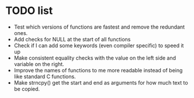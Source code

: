 TODO list
=========

 - Test which versions of functions are fastest and remove the redundant ones.
 - Add checks for NULL at the start of all functions
 - Check if I can add some keywords (even compiler specific) to speed it up
 - Make consistent equality checks with the value on the left side and variable on the right.
 - Improve the names of functions to me more readable instead of being like standard C functions.
 - Make strncpy() get the start and end as arguments for how much text to be copied.

